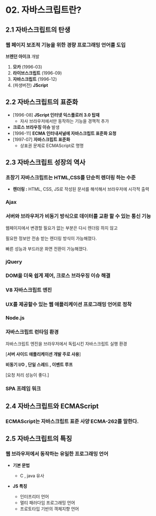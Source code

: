 # 02. 자바스크립트란?

## 2.1 자바스크립트의 탄생

### 웹 페이지 보조적 기능을 위한 경량 프로그래밍 언어를 도입

**브렌던 아이크** 개발

1. **모카** (1996-03)
2. **라이브스크립트** (1996-09)
3. **자바스크립트** (1996-12)
4. (파생버전) **JScript**

## 2.2 자바스크립트의 표준화

- [1996-08] **JScript 인터넷 익스플로러 3.0 탑재**
    - 자사 브라우저에서만 동작하는 기능을 경잭적 추가
- **크로스 브라우징 이슈** 발생
- [1996-11] **ECMA 인터내셔널에 자바스크립트 표준화 요청**
- [1997-07] **자바스크립트 표준화**
    - 상표권 문제로 ECMAScript로 명명

## 2.3 자바스크립트 성장의 역사

### 초창기 자바스크립트는 HTML,CSS를 단순히 렌더링 하는 수준

- **렌더링 :** HTML, CSS, JS로 작성된 문서를 해석해서 브라우저에 시각적 출력

### Ajax

### 서버와 브라우저가 비동기 방식으로 데이터를 교환 할 수 있는 통신 기능

웹페이지에서 변경할 필요가 없는 부분은 다시 렌더링 하지 않고

필요한 정보만 전송 받는 렌더링 방식이 가능해졌다.

빠른 성능과 부드러운 화면 전환이 가능해졌다.

### jQuery

### DOM을 더욱 쉽게 제어, 크로스 브라우징 이슈 해결

### V8 자바스크립트 엔진

### UX를 제공할수 있는 웹 애플리케이션 프로그래밍 언어로 정착

### Node.js

### 자바스크립트 런타임 환경

자바스크립트 엔진을 브라우저에서 독립시킨 자바스크립트 실행 환경

[**서버 사이드 애플리케이션 개발 주로 사용**]

**비동기 I/O , 단일 스레드 , 이벤트 루프**

[요청 처리 성능이 좋다.]

### SPA 프레임 워크

## 2.4 자바스크립트와 ECMAScript

### ECMAScript는 자바스크립트 표준 사양 ECMA-262를 말한다.

## 2.5 자바스크립트의 특징

### 웹 브라우저에서 동작하는 유일한 프로그래밍 언어

- **기본 문법**
    - C , java 유사

- **JS 특징**
    - 인터프리터 언어
    - 멀티 패러다임 프로그래밍 언어
    - 프로토타입 기반의 객체지향 언어
